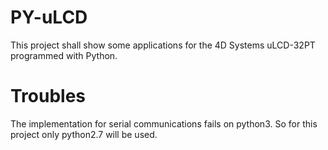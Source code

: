 PY-uLCD
======

This project shall show some applications for the 4D Systems uLCD-32PT 
programmed with Python.

Troubles
==

The implementation for serial communications fails on python3. So for this
project only python2.7 will be used.
